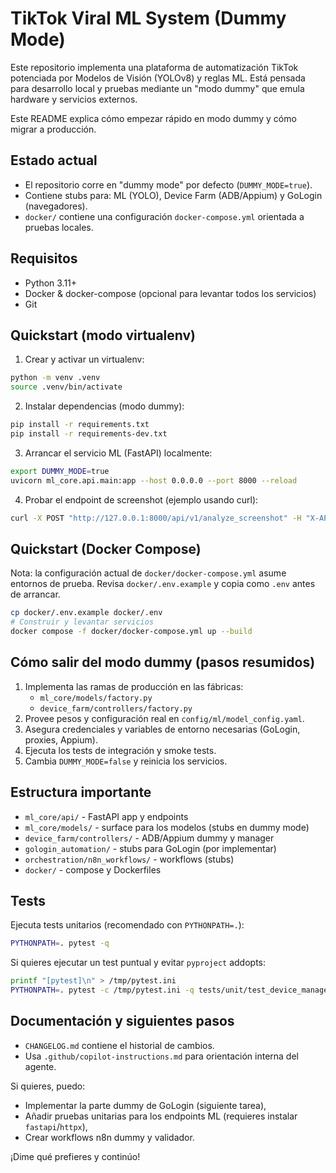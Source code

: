 # TikTok Viral ML System (Dummy Mode)

Este repositorio implementa una plataforma de automatización TikTok potenciada por
Modelos de Visión (YOLOv8) y reglas ML. Está pensada para desarrollo local y pruebas
mediante un "modo dummy" que emula hardware y servicios externos.

Este README explica cómo empezar rápido en modo dummy y cómo migrar a producción.

## Estado actual

- El repositorio corre en "dummy mode" por defecto (`DUMMY_MODE=true`).
- Contiene stubs para: ML (YOLO), Device Farm (ADB/Appium) y GoLogin (navegadores).
- `docker/` contiene una configuración `docker-compose.yml` orientada a pruebas locales.

## Requisitos

- Python 3.11+
- Docker & docker-compose (opcional para levantar todos los servicios)
- Git

## Quickstart (modo virtualenv)

1. Crear y activar un virtualenv:

```bash
python -m venv .venv
source .venv/bin/activate
```

2. Instalar dependencias (modo dummy):

```bash
pip install -r requirements.txt
pip install -r requirements-dev.txt
```

3. Arrancar el servicio ML (FastAPI) localmente:

```bash
export DUMMY_MODE=true
uvicorn ml_core.api.main:app --host 0.0.0.0 --port 8000 --reload
```

4. Probar el endpoint de screenshot (ejemplo usando curl):

```bash
curl -X POST "http://127.0.0.1:8000/api/v1/analyze_screenshot" -H "X-API-Key: dummy_development_key" -F "file=@/path/to/sample.png"
```

## Quickstart (Docker Compose)

Nota: la configuración actual de `docker/docker-compose.yml` asume entornos de
prueba. Revisa `docker/.env.example` y copia como `.env` antes de arrancar.

```bash
cp docker/.env.example docker/.env
# Construir y levantar servicios
docker compose -f docker/docker-compose.yml up --build
```

## Cómo salir del modo dummy (pasos resumidos)

1. Implementa las ramas de producción en las fábricas:
	- `ml_core/models/factory.py`
	- `device_farm/controllers/factory.py`
2. Provee pesos y configuración real en `config/ml/model_config.yaml`.
3. Asegura credenciales y variables de entorno necesarias (GoLogin, proxies, Appium).
4. Ejecuta los tests de integración y smoke tests.
5. Cambia `DUMMY_MODE=false` y reinicia los servicios.

## Estructura importante

- `ml_core/api/` - FastAPI app y endpoints
- `ml_core/models/` - surface para los modelos (stubs en dummy mode)
- `device_farm/controllers/` - ADB/Appium dummy y manager
- `gologin_automation/` - stubs para GoLogin (por implementar)
- `orchestration/n8n_workflows/` - workflows (stubs)
- `docker/` - compose y Dockerfiles

## Tests

Ejecuta tests unitarios (recomendado con `PYTHONPATH=.`):

```bash
PYTHONPATH=. pytest -q
```

Si quieres ejecutar un test puntual y evitar `pyproject` addopts:

```bash
printf "[pytest]\n" > /tmp/pytest.ini
PYTHONPATH=. pytest -c /tmp/pytest.ini -q tests/unit/test_device_manager.py
```

## Documentación y siguientes pasos

- `CHANGELOG.md` contiene el historial de cambios.
- Usa `.github/copilot-instructions.md` para orientación interna del agente.

Si quieres, puedo:
- Implementar la parte dummy de GoLogin (siguiente tarea),
- Añadir pruebas unitarias para los endpoints ML (requieres instalar `fastapi`/`httpx`),
- Crear workflows n8n dummy y validador.

¡Dime qué prefieres y continúo!
